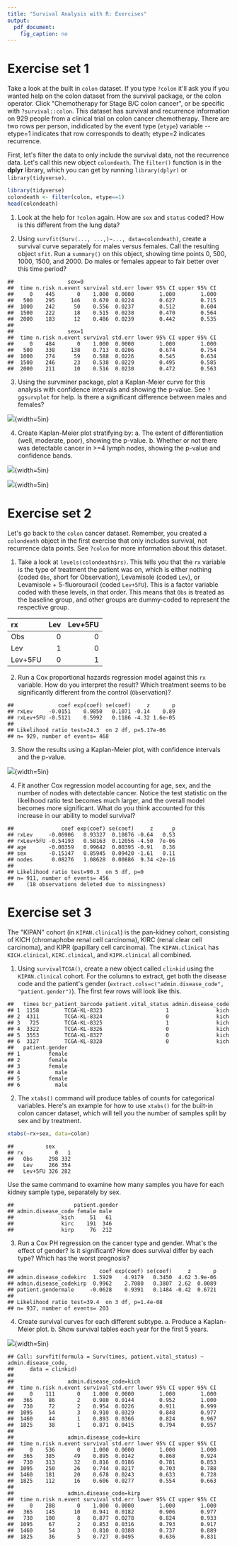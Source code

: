 ```yaml
---
title: "Survival Analysis with R: Exercises"
output: 
  pdf_document: 
    fig_caption: no
---
```


# Exercise set 1

Take a look at the built in `colon` dataset. If you type `?colon` it'll ask you if you wanted help on the colon dataset from the survival package, or the colon operator. Click "Chemotherapy for Stage B/C colon cancer", or be specific with `?survival::colon`. This dataset has survival and recurrence information on 929 people from a clinical trial on colon cancer chemotherapy. There are two rows per person, indidicated by the event type (`etype`) variable -- etype=1 indicates that row corresponds to death; etype=2 indicates recurrence. 

First, let's filter the data to only include the survival data, not the recurrence data. Let's call this new object `colondeath`. The `filter()` function is in the **dplyr** library, which you can get by running `library(dplyr)` or `library(tidyverse)`.


```r
library(tidyverse)
colondeath <- filter(colon, etype==1)
head(colondeath)
```

1. Look at the help for `?colon` again. How are `sex` and `status` coded? How is this different from the lung data?

2. Using `survfit(Surv(..., ...,)~..., data=colondeath)`, create a survival curve separately for males versus females. Call the resulting object `sfit`. Run a `summary()` on this object, showing time points 0, 500, 1000, 1500, and 2000. Do males or females appear to fair better over this time period?


```
##                 sex=0 
##  time n.risk n.event survival std.err lower 95% CI upper 95% CI
##     0    445       0    1.000  0.0000        1.000        1.000
##   500    295     146    0.670  0.0224        0.627        0.715
##  1000    242      50    0.556  0.0237        0.512        0.604
##  1500    222      18    0.515  0.0238        0.470        0.564
##  2000    183      12    0.486  0.0239        0.442        0.535
## 
##                 sex=1 
##  time n.risk n.event survival std.err lower 95% CI upper 95% CI
##     0    484       0    1.000  0.0000        1.000        1.000
##   500    338     138    0.713  0.0206        0.674        0.754
##  1000    274      59    0.588  0.0226        0.545        0.634
##  1500    246      23    0.538  0.0229        0.495        0.585
##  2000    211      10    0.516  0.0230        0.472        0.563
```

3. Using the survminer package, plot a Kaplan-Meier curve for this analysis with confidence intervals and showing the p-value. See `?ggsurvplot` for help. Is there a significant difference between males and females?

![](../_site/r-survival_files/figure-html/unnamed-chunk-5-1.png){width=5in}

4. Create Kaplan-Meier plot stratifying by:
    a. The extent of differentiation (well, moderate, poor), showing the p-value.
    b. Whether or not there was detectable cancer in >=4 lymph nodes, showing the p-value and confidence bands.
    
![](../_site/r-survival_files/figure-html/unnamed-chunk-6-1.png){width=5in}

![](../_site/r-survival_files/figure-html/unnamed-chunk-6-2.png){width=5in}


# Exercise set 2

Let's go back to the `colon` cancer dataset. Remember, you created a `colondeath` object in the first exercise that only includes survival, not recurrence data points. See `?colon` for more information about this dataset. 

1. Take a look at `levels(colondeath$rs)`. This tells you that the `rx` variable is the type of treatment the patient was on, which is either nothing (coded `Obs`, short for Observation), Levamisole (coded `Lev`), or Levamisole + 5-fluorouracil (coded `Lev+5FU`). This is a factor variable coded with these levels, in that order. This means that `Obs` is treated as the baseline group, and other groups are dummy-coded to represent the respective group.


|rx      | Lev| Lev+5FU|
|:-------|---:|-------:|
|Obs     |   0|       0|
|Lev     |   1|       0|
|Lev+5FU |   0|       1|

2. Run a Cox proportional hazards regression model against this `rx` variable. How do you interpret the result? Which treatment seems to be significantly different from the control (`Obs`ervation)?


```
##              coef exp(coef) se(coef)     z       p
## rxLev     -0.0151    0.9850   0.1071 -0.14    0.89
## rxLev+5FU -0.5121    0.5992   0.1186 -4.32 1.6e-05
## 
## Likelihood ratio test=24.3  on 2 df, p=5.17e-06
## n= 929, number of events= 468
```

3. Show the results using a Kaplan-Meier plot, with confidence intervals and the p-value.

![](../_site/r-survival_files/figure-html/unnamed-chunk-13-1.png){width=5in}

4. Fit another Cox regression model accounting for age, sex, and the number of nodes with detectable cancer. Notice the test statistic on the likelihood ratio test becomes much larger, and the overall model becomes more significant. What do you think accounted for this increase in our ability to model survival?


```
##               coef exp(coef) se(coef)     z      p
## rxLev     -0.06906   0.93327  0.10876 -0.64   0.53
## rxLev+5FU -0.54193   0.58163  0.12056 -4.50  7e-06
## age       -0.00359   0.99642  0.00395 -0.91   0.36
## sex       -0.15147   0.85945  0.09420 -1.61   0.11
## nodes      0.08276   1.08628  0.00886  9.34 <2e-16
## 
## Likelihood ratio test=90.3  on 5 df, p=0
## n= 911, number of events= 456 
##    (18 observations deleted due to missingness)
```

# Exercise set 3

The "KIPAN" cohort (in `KIPAN.clinical`) is the pan-kidney cohort, consisting of KICH (chromaphobe renal cell carcinoma), KIRC (renal clear cell carcinoma), and KIPR (papillary cell carcinoma). The `KIPAN.clinical` has `KICH.clinical`, `KIRC.clinical`, and `KIPR.clinical` all combined. 

1. Using `survivalTCGA()`, create a new object called `clinkid` using the `KIPAN.clinical` cohort. For the columns to extract, get both the disease code and the patient's gender (`extract.cols=c("admin.disease_code", "patient.gender")`). The first few rows will look like this. 


```
##   times bcr_patient_barcode patient.vital_status admin.disease_code
## 1  1158        TCGA-KL-8323                    1               kich
## 2  4311        TCGA-KL-8324                    0               kich
## 3   725        TCGA-KL-8325                    1               kich
## 4  3322        TCGA-KL-8326                    0               kich
## 5  3553        TCGA-KL-8327                    0               kich
## 6  3127        TCGA-KL-8328                    0               kich
##   patient.gender
## 1         female
## 2         female
## 3         female
## 4           male
## 5         female
## 6           male
```

2. The `xtabs()` command will produce tables of counts for categorical variables. Here's an example for how to use `xtabs()` for the built-in colon cancer dataset, which will tell you the number of samples split by sex and by treatment.


```r
xtabs(~rx+sex, data=colon)
```

```
##          sex
## rx          0   1
##   Obs     298 332
##   Lev     266 354
##   Lev+5FU 326 282
```

Use the same command to examine how many samples you have for each kidney sample type, separately by sex. 


```
##                   patient.gender
## admin.disease_code female male
##               kich     51   61
##               kirc    191  346
##               kirp     76  212
```

3. Run a Cox PH regression on the cancer type and gender. What's the effect of gender? Is it significant? How does survival differ by each type? Which has the worst prognosis?


```
##                           coef exp(coef) se(coef)     z       p
## admin.disease_codekirc  1.5929    4.9179   0.3450  4.62 3.9e-06
## admin.disease_codekirp  0.9962    2.7080   0.3807  2.62  0.0089
## patient.gendermale     -0.0628    0.9391   0.1484 -0.42  0.6721
## 
## Likelihood ratio test=39.4  on 3 df, p=1.4e-08
## n= 937, number of events= 203
```

4. Create survival curves for each different subtype. 
    a. Produce a Kaplan-Meier plot. 
    b. Show survival tables each year for the first 5 years.

![](../_site/r-survival_files/figure-html/unnamed-chunk-33-1.png){width=5in}

```
## Call: survfit(formula = Surv(times, patient.vital_status) ~ admin.disease_code, 
##     data = clinkid)
## 
##                 admin.disease_code=kich 
##  time n.risk n.event survival std.err lower 95% CI upper 95% CI
##     0    111       0    1.000  0.0000        1.000        1.000
##   365     86       2    0.980  0.0144        0.952        1.000
##   730     72       2    0.954  0.0226        0.911        0.999
##  1095     54       3    0.910  0.0329        0.848        0.977
##  1460     44       1    0.893  0.0366        0.824        0.967
##  1825     38       1    0.871  0.0415        0.794        0.957
## 
##                 admin.disease_code=kirc 
##  time n.risk n.event survival std.err lower 95% CI upper 95% CI
##     0    536       0    1.000  0.0000        1.000        1.000
##   365    385      49    0.895  0.0142        0.868        0.924
##   730    313      32    0.816  0.0186        0.781        0.853
##  1095    250      26    0.744  0.0217        0.703        0.788
##  1460    181      20    0.678  0.0243        0.633        0.728
##  1825    112      16    0.606  0.0277        0.554        0.663
## 
##                 admin.disease_code=kirp 
##  time n.risk n.event survival std.err lower 95% CI upper 95% CI
##     0    288       0    1.000  0.0000        1.000        1.000
##   365    145      10    0.941  0.0182        0.906        0.977
##   730    100       8    0.877  0.0278        0.824        0.933
##  1095     67       2    0.853  0.0316        0.793        0.917
##  1460     54       3    0.810  0.0388        0.737        0.889
##  1825     36       5    0.727  0.0495        0.636        0.831
```
